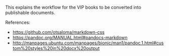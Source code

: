 This explains the workflow for the VIP books to be converted into publishable documents.

References:

- https://github.com/otsaloma/markdown-css
- https://pandoc.org/MANUAL.html#pandocs-markdown
- http://manpages.ubuntu.com/manpages/bionic/man1/pandoc.1.html#custom%20styles%20in%20docx%20output

